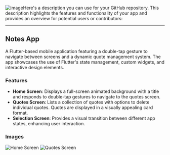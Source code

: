 ![image](https://github.com/user-attachments/assets/6e582da9-3c87-4b6e-a921-191019a191d9)Here's a description you can use for your GitHub repository. This description highlights the features and functionality of your app and provides an overview for potential users or contributors:

---

## Notes App

A Flutter-based mobile application featuring a double-tap gesture to navigate between screens and a dynamic quote management system. The app showcases the use of Flutter's state management, custom widgets, and interactive design elements. 

### Features

- **Home Screen**: Displays a full-screen animated background with a title and responds to double-tap gestures to navigate to the quotes screen.
- **Quotes Screen**: Lists a collection of quotes with options to delete individual quotes. Quotes are displayed in a visually appealing card format.
- **Selection Screen**: Provides a visual transition between different app states, enhancing user interaction.

### Images

![Home Screen](https://i.pinimg.com/originals/19/32/4a/19324a087a3ff2fcd50154d9979231c5.gif)
![Quotes Screen](https://i.pinimg.com/originals/8e/1e/85/8e1e853313ace4ffcf50b56f22f844d4.gif)

